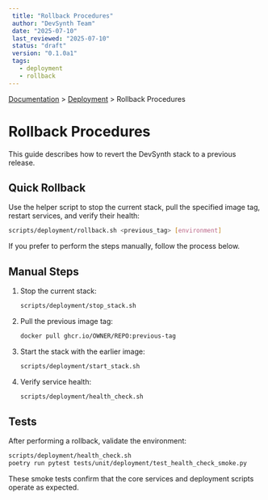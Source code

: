 ```yaml
---
 title: "Rollback Procedures"
 author: "DevSynth Team"
 date: "2025-07-10"
 last_reviewed: "2025-07-10"
 status: "draft"
 version: "0.1.0a1"
 tags:
   - deployment
   - rollback
---
```

<div class="breadcrumbs">
<a href="../index.md">Documentation</a> &gt; <a href="index.md">Deployment</a> &gt; Rollback Procedures
</div>

# Rollback Procedures

This guide describes how to revert the DevSynth stack to a previous release.

## Quick Rollback

Use the helper script to stop the current stack, pull the specified image tag,
restart services, and verify their health:

```bash
scripts/deployment/rollback.sh <previous_tag> [environment]
```

If you prefer to perform the steps manually, follow the process below.

## Manual Steps

1. Stop the current stack:

   ```bash
   scripts/deployment/stop_stack.sh
   ```

2. Pull the previous image tag:

   ```bash
   docker pull ghcr.io/OWNER/REPO:previous-tag
   ```

3. Start the stack with the earlier image:

   ```bash
   scripts/deployment/start_stack.sh
   ```

4. Verify service health:

   ```bash
   scripts/deployment/health_check.sh
   ```

## Tests

After performing a rollback, validate the environment:

```bash
scripts/deployment/health_check.sh
poetry run pytest tests/unit/deployment/test_health_check_smoke.py
```

These smoke tests confirm that the core services and deployment scripts operate as expected.
